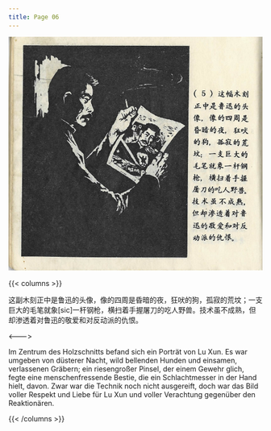 ```yaml
---
title: Page 06
---
```


![luxun front](../../../images/luxun/YifuMukeDeGushi/6-page-00001.jpg)

{{< columns >}}

这副木刻正中是鲁迅的头像，像的四周是昏暗的夜，狂吠的狗，孤寂的荒坟；一支巨大的毛笔就象[sic]一杆钢枪，横扫着手握屠刀的吃人野兽。技术虽不成熟，但却渗透着对鲁迅的敬爱和对反动派的仇恨。

<--->

Im Zentrum des Holzschnitts befand sich ein Porträt von Lu Xun. Es war umgeben von düsterer Nacht, wild bellenden Hunden und einsamen, verlassenen Gräbern; ein riesengroßer Pinsel, der einem Gewehr glich, fegte eine menschenfressende Bestie, die ein Schlachtmesser in der Hand hielt, davon. Zwar war die Technik noch nicht ausgereift, doch war das Bild voller Respekt und Liebe für Lu Xun und voller Verachtung gegenüber den Reaktionären.

{{< /columns >}}